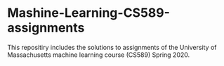 # Mashine-Learning-CS589-assignments

This repositiry includes the solutions to assignments of the University of Massachusetts  machine learning course (CS589) Spring 2020. 

